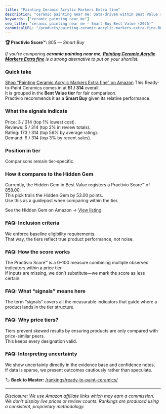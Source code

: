 ```yaml
---
title: "Painting Ceramic Acrylic Markers Extra fine"
description: "ceramic painting near me: Data-driven within Best Value ranking using the Practivio Score™. Positioned by quality, value, demand, findability, momentum."
keywords: ["ceramic painting near me"]
seo_title: "ceramic painting near me — Smart Buy Best Value (2025)"
canonicalURL: "/products/painting-ceramic-acrylic-markers-extra-fine-B07D2LC8LH/"
---
```


**🏆 Practivio Score™:** 805 — _Smart Buy_


*If you're comparing **ceramic painting near me**, **[Painting Ceramic Acrylic Markers Extra fine](https://www.amazon.com/dp/B07D2LC8LH?tag=practivio-20)** is a strong alternative to put on your shortlist.*
### Quick take
[Shop “Painting Ceramic Acrylic Markers Extra fine” on Amazon](https://www.amazon.com/dp/B07D2LC8LH?tag=practivio-20)
This Ready-to-Paint Ceramics comes in at **51 / 314** overall.  
It is grouped in the **Best Value tier** for fair comparison.  
Practivio recommends it as a **Smart Buy** given its relative performance.

### What the signals indicate
Price: 3 / 314 (top 1% lowest cost).  
Reviews: 5 / 314 (top 2% in review totals).  
Rating: 173 / 314 (top 56% by average rating).  
Demand: 9 / 314 (top 3% by recent sales).

### Position in tier
Comparisons remain tier-specific.

### How it compares to the Hidden Gem
Currently, the Hidden Gem in Best Value registers a Practivio Score™ of 858.00.  
This pick trails the Hidden Gem by 53.00 points.  
Use this as a guidepost when comparing within the tier.  

See the Hidden Gem on Amazon → [View listing](https://www.amazon.com/dp/B075L8LCTG?tag=practivio-20)

### FAQ: Inclusion criteria
We enforce baseline eligibility requirements.  
That way, the tiers reflect true product performance, not noise.

### FAQ: How the score works
The Practivio Score™ is a 0–100 measure combining multiple observed indicators within a price tier.  
If inputs are missing, we don’t substitute—we mark the score as less certain.

### FAQ: What “signals” means here
The term “signals” covers all the measurable indicators that guide where a product lands in the tier structure.

### FAQ: Why price tiers?
Tiers prevent skewed results by ensuring products are only compared with price-similar peers.  
This keeps every designation valid.

### FAQ: Interpreting uncertainty
We show uncertainty directly in the evidence base and confidence notes.  
If data is sparse, we present outcomes cautiously rather than speculate.


🏷️ **Back to Master:** [/rankings/ready-to-paint-ceramics/](/rankings/ready-to-paint-ceramics/)

---
_Disclosure: We use Amazon affiliate links which may earn a commission. We don’t display live prices or review counts. Rankings are produced using a consistent, proprietary methodology._
